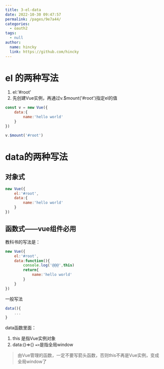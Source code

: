 ```yaml
---
title: 3-el-data
date: 2022-10-30 09:47:57
permalink: /pages/9e7a44/
categories: 
  - oauth2
tags: 
  - null
author: 
  name: hincky
  link: https://github.com/hincky
---
```

# el 的两种写法
1. el:'#root'
2. 先创建Vue实例，再通过v.$mount('#root')指定el的值 
```js
const v = new Vue({
    data:{
        name:'hello world'
    }
})

v.$mount('#root')
```

# data的两种写法

## 对象式
```js
new Vue({
    el:'#root',
    data:{
        name:'hello world'
    }
})
```

## 函数式——vue组件必用

教科书的写法是：

```js
new Vue({
    el:'#root',
    data:function(){
        console.log('@@@',this)
        return{
            name:'hello world'
        }
    }
})
```

一般写法

```js
data(){
    ...
}
```

data函数里面：
1. this 是指Vue实例对象
2. data:()=>{} `=>`是指全局window

> 由Vue管理的函数，一定不要写箭头函数，否则this不再是Vue实例，变成全局window了
